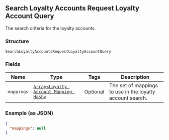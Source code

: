 ## Search Loyalty Accounts Request Loyalty Account Query

The search criteria for the loyalty accounts.

### Structure

`SearchLoyaltyAccountsRequestLoyaltyAccountQuery`

### Fields

| Name | Type | Tags | Description |
|  --- | --- | --- | --- |
| `mappings` | [`Array<Loyalty Account Mapping Hash>`](/doc/models/loyalty-account-mapping.md) | Optional | The set of mappings to use in the loyalty account search. |

### Example (as JSON)

```json
{
  "mappings": null
}
```

